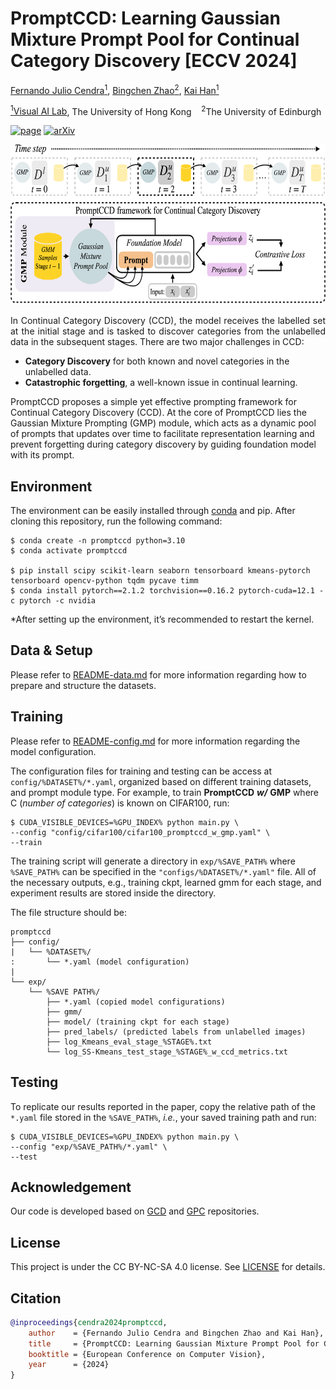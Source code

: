 # PromptCCD: Learning Gaussian Mixture Prompt Pool for Continual Category Discovery [ECCV 2024]

[Fernando Julio Cendra<sup>1</sup>](https://scholar.google.com/citations?user=cnChUoEAAAAJ&hl=en),
[Bingchen Zhao<sup>2</sup>](https://bzhao.me), 
[Kai Han<sup>1</sup>](https://www.kaihan.org/)

[<sup>1</sup>Visual AI Lab](https://visailab.github.io/), The University of Hong Kong&nbsp;&nbsp;&nbsp;
<sup>2</sup>The University of Edinburgh

<a href="https://visual-ai.github.io/promptccd/"><img alt='page' src="https://img.shields.io/badge/Project-Website-blue"></a>
<a href="https://arxiv.org/abs/2407.19001"><img alt='arXiv' src="https://img.shields.io/badge/arXiv-2407.19001-b31b1b.svg"></a>

<center>
<img src="assets/teaser.png"  width="652" height="256">
</center>

<p align="justify">
In Continual Category Discovery (CCD), the model receives the labelled set at the initial stage and is tasked to discover categories from the unlabelled data in the subsequent stages. There are two major challenges in CCD:

- **Category Discovery** for both known and novel categories in the unlabelled data.
- **Catastrophic forgetting**, a well-known issue in continual learning.

PromptCCD proposes a simple yet effective prompting framework for Continual Category Discovery (CCD). 
At the core of PromptCCD lies the Gaussian Mixture Prompting (GMP) module, which acts as a dynamic pool of prompts that updates over time to facilitate representation learning and prevent forgetting during category discovery by guiding foundation model with its prompt.
</p>

## Environment
The environment can be easily installed through [conda](https://docs.conda.io/projects/miniconda/en/latest/) and pip. After cloning this repository, run the following command:
```shell
$ conda create -n promptccd python=3.10
$ conda activate promptccd

$ pip install scipy scikit-learn seaborn tensorboard kmeans-pytorch tensorboard opencv-python tqdm pycave timm
$ conda install pytorch==2.1.2 torchvision==0.16.2 pytorch-cuda=12.1 -c pytorch -c nvidia
```

*After setting up the environment, it’s recommended to restart the kernel.

## Data & Setup
Please refer to [README-data.md](doc/README-data.md) for more information regarding how to prepare and structure the datasets.


## Training
Please refer to [README-config.md](doc/README-config.md) for more information regarding the model configuration.

The configuration files for training and testing can be access at `config/%DATASET%/*.yaml`, organized based on different training datasets, and prompt module type.
For example, to train **PromptCCD** ***w/*** **GMP** where C (*number of categories*) is known on CIFAR100, run:
```shell
$ CUDA_VISIBLE_DEVICES=%GPU_INDEX% python main.py \
--config "config/cifar100/cifar100_promptccd_w_gmp.yaml" \
--train
```
 The training script will generate a directory in `exp/%SAVE_PATH%` where `%SAVE_PATH%` can be specified in the `"configs/%DATASET%/*.yaml"` file. 
 All of the necessary outputs, e.g., training ckpt, learned gmm for each stage, and experiment results are stored inside the directory. 
 
 The file structure should be:
```
promptccd
├── config/
|   └── %DATASET%/
:       └── *.yaml (model configuration)
|
└── exp/
    └── %SAVE PATH%/
        ├── *.yaml (copied model configurations)
        ├── gmm/
        ├── model/ (training ckpt for each stage)
        ├── pred_labels/ (predicted labels from unlabelled images)
        ├── log_Kmeans_eval_stage_%STAGE%.txt
        └── log_SS-Kmeans_test_stage_%STAGE%_w_ccd_metrics.txt
```

## Testing
To replicate our results reported in the paper, copy the relative path of the `*.yaml` file stored in the `%SAVE_PATH%`, *i.e.*,  your saved training path and run:

```shell
$ CUDA_VISIBLE_DEVICES=%GPU_INDEX% python main.py \
--config "exp/%SAVE_PATH%/*.yaml" \
--test
```


## Acknowledgement
Our code is developed based on [GCD](https://github.com/sgvaze/generalized-category-discovery) and [GPC](https://github.com/DTennant/GPC) repositories.

## License

This project is under the CC BY-NC-SA 4.0 license. See [LICENSE](https://creativecommons.org/licenses/by-nc-sa/4.0/) for details.

## Citation
```bibtex
@inproceedings{cendra2024promptccd,
    author    = {Fernando Julio Cendra and Bingchen Zhao and Kai Han},
    title     = {PromptCCD: Learning Gaussian Mixture Prompt Pool for Continual Category Discovery},
    booktitle = {European Conference on Computer Vision},
    year      = {2024}
}
```

